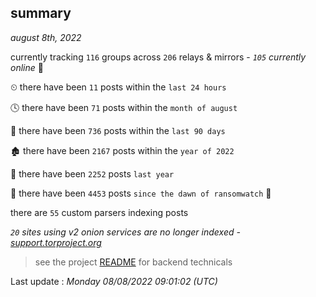 
## summary
_august 8th, 2022_

currently tracking `116` groups across `206` relays & mirrors - _`105` currently online_ 📡

⏲ there have been `11` posts within the `last 24 hours`

🕓 there have been `71` posts within the `month of august`

📅 there have been `736` posts within the `last 90 days`

🏚 there have been `2167` posts within the `year of 2022`

🚀 there have been `2252` posts `last year`

🦕 there have been `4453` posts `since the dawn of ransomwatch` 🐣

there are `55` custom parsers indexing posts

_`20` sites using v2 onion services are no longer indexed - [support.torproject.org](https://support.torproject.org/onionservices/v2-deprecation/)_

> see the project [README](https://github.com/jmousqueton/ransomwatch#readme) for backend technicals



Last update : _Monday 08/08/2022 09:01:02 (UTC)_

